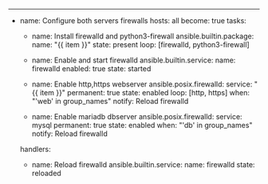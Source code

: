 ---
- name: Configure both servers firewalls
  hosts: all
  become: true
  tasks:

    - name: Install firewalld and python3-firewall
      ansible.builtin.package:
        name: "{{ item }}"
        state: present
      loop: [firewalld, python3-firewall]

    - name: Enable and start firewalld
      ansible.builtin.service:
        name: firewalld
        enabled: true
        state: started

    - name: Enable http,https webserver
      ansible.posix.firewalld:
        service: "{{ item }}"
        permanent: true
        state: enabled
      loop: [http, https]
      when: "'web' in group_names"
      notify: Reload firewalld

    - name: Enable mariadb dbserver
      ansible.posix.firewalld:
        service: mysql
        permanent: true
        state: enabled
      when: "'db' in group_names"
      notify: Reload firewalld

  handlers:
    - name: Reload firewalld
      ansible.builtin.service:
        name: firewalld
        state: reloaded

